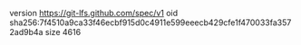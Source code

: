 version https://git-lfs.github.com/spec/v1
oid sha256:7f4510a9ca33f46ecbf915d0c4911e599eeecb429cfe1f470033fa3572ad9b4a
size 4616
